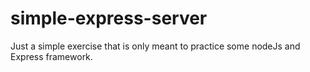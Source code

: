 # simple-express-server
Just a simple exercise that is only meant to practice some nodeJs and Express framework.
